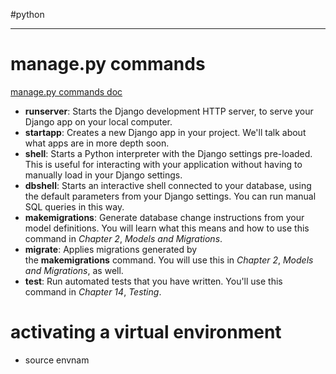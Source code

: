 #python 
***
# manage.py commands
[manage.py commands doc](https://docs.djangoproject.com/en/4.2/ref/django-admin/)
- **runserver**: Starts the Django development HTTP server, to serve your Django app on your local computer.
-  **startapp**: Creates a new Django app in your project. We'll talk about what apps are in more depth soon.
-  **shell**: Starts a Python interpreter with the Django settings pre-loaded. This is useful for interacting with your application without having to manually load in your Django settings.
-  **dbshell**: Starts an interactive shell connected to your database, using the default parameters from your Django settings. You can run manual SQL queries in this way.
-  **makemigrations**: Generate database change instructions from your model definitions. You will learn what this means and how to use this command in _Chapter 2_, _Models and Migrations_.
-  **migrate**: Applies migrations generated by the **makemigrations** command. You will use this in _Chapter 2_, _Models and Migrations_, as well.
-  **test**: Run automated tests that you have written. You'll use this command in _Chapter 14_, _Testing_.
# activating a virtual environment
- source envnam
